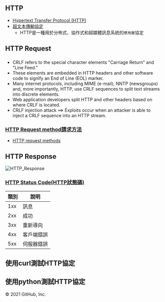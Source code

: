 ## HTTP

- [Hypertext Transfer Protocol (HTTP)](https://en.wikipedia.org/wiki/Hypertext_Transfer_Protocol)
- [超文本傳輸協定](https://en.wikipedia.org/wiki/Hypertext_Transfer_Protocol)
  - HTTP是一種用於分佈式、協作式和超媒體訊息系統的`應用層`協定


## HTTP Request

###
- CRLF refers to the special character elements "Carriage Return" and "Line Feed." 
- These elements are embedded in HTTP headers and other software code to signify an End of Line (EOL) marker. 
- Many internet protocols, including MIME (e-mail), NNTP (newsgroups) and, more importantly, HTTP, use CRLF sequences to split text streams into discrete elements. 
- Web application developers split HTTP and other headers based on where CRLF is located. 
- CRLF injection attack ==> Exploits occur when an attacker is able to inject a CRLF sequence into an HTTP stream. 

### [HTTP Request method請求方法](https://en.wikipedia.org/wiki/Hypertext_Transfer_Protocol)

- [HTTP request methods](https://developer.mozilla.org/en-US/docs/Web/HTTP/Methods)

## HTTP Response

![HTTP_Response](https://user-images.githubusercontent.com/90737336/138024758-2d523b82-8a68-42ef-8059-5bbefc549b98.png)

### [HTTP Status Code(HTTP狀態碼)](https://en.wikipedia.org/wiki/List_of_HTTP_status_codes)

| 類別 |  說明  | 
|  ---- |  -----  | 
| 1xx|   訊息   | 
| 2xx|   成功   | 
| 3xx| 重新導向 | 
| 4xx| 客戶端錯誤 | 
| 5xx| 伺服器錯誤 | 

## 使用curl測試HTTP協定

## 使用python測試HTTP協定
© 2021 GitHub, Inc.
